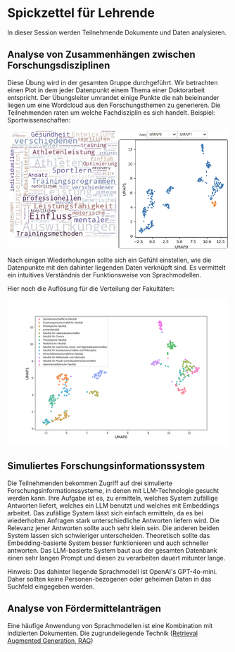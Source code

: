 # Spickzettel für Lehrende

In dieser Session werden Teilnehmende Dokumente und Daten analysieren. 

## Analyse von Zusammenhängen zwischen Forschungsdisziplinen

Diese Übung wird in der gesamten Gruppe durchgeführt. Wir betrachten einen Plot in dem jeder Datenpunkt einem Thema einer Doktorarbeit entspricht. 
Der Übungsleiter umrandet einige Punkte die nah beieinander liegen um eine Wordcloud aus den Forschungsthemen zu generieren. Die Teilnehmenden raten um welche Fachdisziplin es sich handelt. Beispiel: Sportwissenschaften:

![](plot_example_sport.png)

Nach einigen Wiederholungen sollte sich ein Gefühl einstellen, wie die Datenpunkte mit den dahinter liegenden Daten verknüpft sind. Es vermittelt ein intuitives Verständnis der Funktionsweise von Sprachmodellen. 

Hier noch die Auflösung für die Verteilung der Fakultäten:

![](faculties.png)


## Simuliertes Forschungsinformationssystem

Die Teilnehmenden bekommen Zugriff auf drei simulierte Forschungsinformationssysteme, in denen mit LLM-Technologie gesucht werden kann. Ihre Aufgabe ist es, zu ermitteln, welches System zufällige Antworten liefert, welches ein LLM benutzt und welches mit Embeddings arbeitet. Das zufällige System lässt sich einfach ermitteln, da es bei wiederholten Anfragen stark unterschiedliche Antworten liefern wird. Die Relevanz jener Antworten sollte auch sehr klein sein. Die anderen beiden System lassen sich schwieriger unterscheiden. Theoretisch sollte das Embedding-basierte System besser funktionieren und auch schneller antworten. Das LLM-basierte System baut aus der gesamten Datenbank einen sehr langen Prompt und diesen zu verarbeiten dauert mitunter lange.

Hinweis: Das dahinter liegende Sprachmodell ist OpenAI's GPT-4o-mini. Daher sollten keine Personen-bezogenen oder geheimen Daten in das Suchfeld eingegeben werden. 

## Analyse von Fördermittelanträgen

Eine häufige Anwendung von Sprachmodellen ist eine Kombination mit indizierten Dokumenten. Die zugrundeliegende Technik ([Retrieval Augmented Generation, RAG](https://en.wikipedia.org/wiki/Retrieval-augmented_generation))

